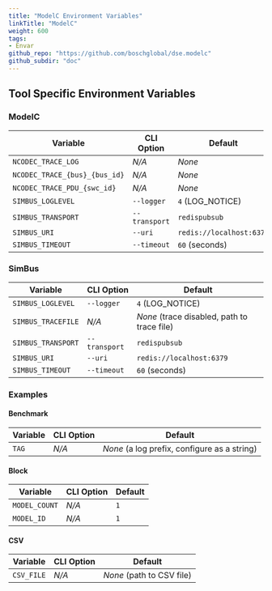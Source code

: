```yaml
---
title: "ModelC Environment Variables"
linkTitle: "ModelC"
weight: 600
tags:
- Envar
github_repo: "https://github.com/boschglobal/dse.modelc"
github_subdir: "doc"
---
```


## Tool Specific Environment Variables

### ModelC

| Variable                      | CLI Option        | Default |
| ----------------------------- | ----------------- | ------- |
| `NCODEC_TRACE_LOG`            | _N/A_ | _None_    |
| `NCODEC_TRACE_{bus}_{bus_id}` | _N/A_ | _None_    |
| `NCODEC_TRACE_PDU_{swc_id}`   | _N/A_   | _None_  |
| `SIMBUS_LOGLEVEL`             | `--logger`        | `4` (LOG_NOTICE) |
| `SIMBUS_TRANSPORT`            | `--transport`     | `redispubsub` |
| `SIMBUS_URI`                  | `--uri`           | `redis://localhost:6379` |
| `SIMBUS_TIMEOUT`              | `--timeout`       | `60` (seconds) |


### SimBus

| Variable           | CLI Option    | Default |
| ------------------ | ------------- | ------- |
| `SIMBUS_LOGLEVEL`  | `--logger`    | `4` (LOG_NOTICE) |
| `SIMBUS_TRACEFILE` | _N/A_         | _None_ (trace disabled, path to trace file) |
| `SIMBUS_TRANSPORT` | `--transport` | `redispubsub` |
| `SIMBUS_URI`       | `--uri`       | `redis://localhost:6379` |
| `SIMBUS_TIMEOUT`   | `--timeout`   | `60` (seconds) |


### Examples

#### Benchmark

| Variable           | CLI Option    | Default |
| ------------------ | ------------- | ------- |
| `TAG`              | _N/A_         | _None_ (a log prefix, configure as a string) |


#### Block

| Variable           | CLI Option    | Default |
| ------------------ | ------------- | ------- |
| `MODEL_COUNT`      | _N/A_         | `1`     |
| `MODEL_ID`         | _N/A_         | `1`     |


#### CSV

| Variable           | CLI Option    | Default |
| ------------------ | ------------- | ------- |
| `CSV_FILE`         | _N/A_         | _None_ (path to CSV file) |
